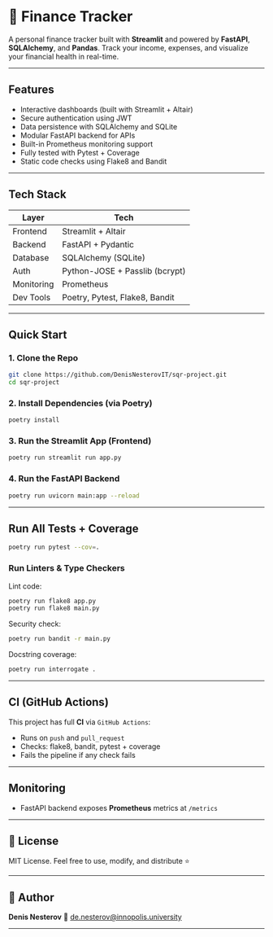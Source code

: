 # 💸 Finance Tracker

A personal finance tracker built with **Streamlit** and powered by **FastAPI**, **SQLAlchemy**, and **Pandas**. Track your income, expenses, and visualize your financial health in real-time.

---

## Features

- Interactive dashboards (built with Streamlit + Altair)
- Secure authentication using JWT
- Data persistence with SQLAlchemy and SQLite
- Modular FastAPI backend for APIs
- Built-in Prometheus monitoring support
- Fully tested with Pytest + Coverage
- Static code checks using Flake8 and Bandit

---

## Tech Stack

| Layer      | Tech                                |
|------------|-------------------------------------|
| Frontend   | Streamlit + Altair                  |
| Backend    | FastAPI + Pydantic                  |
| Database   | SQLAlchemy (SQLite)    |
| Auth       | Python-JOSE + Passlib (bcrypt)      |
| Monitoring | Prometheus             |
| Dev Tools  | Poetry, Pytest, Flake8, Bandit|

---

##  Quick Start

### 1. Clone the Repo
```bash
git clone https://github.com/DenisNesterovIT/sqr-project.git
cd sqr-project
```

### 2. Install Dependencies (via Poetry)

```bash
poetry install
```

### 3. Run the Streamlit App (Frontend)

```bash
poetry run streamlit run app.py
```

### 4. Run the FastAPI Backend

```bash
poetry run uvicorn main:app --reload
```

---

## Run All Tests + Coverage

```bash
poetry run pytest --cov=.
```

### Run Linters & Type Checkers

Lint code:

```bash
poetry run flake8 app.py
poetry run flake8 main.py
```

Security check:

```bash
poetry run bandit -r main.py
```


Docstring coverage:

```bash
poetry run interrogate .
```

---

## CI (GitHub Actions)

This project has full **CI** via `GitHub Actions`:

* Runs on `push` and `pull_request`
* Checks: flake8, bandit, pytest + coverage
* Fails the pipeline if any check fails


---

##  Monitoring

* FastAPI backend exposes **Prometheus** metrics at `/metrics`
---


## 📄 License

MIT License.
Feel free to use, modify, and distribute ⭐

---

## 👤 Author

**Denis Nesterov**
📧 [de.nesterov@innopolis.university](mailto:de.nesterov@innopolis.university)

---


